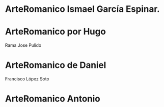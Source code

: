 # ArteRomanico Ismael García Espinar.
# ArteRomanico por Hugo
Rama Jose Pulido
# ArteRomanico de Daniel
Francisco López Soto
# ArteRomanico Antonio